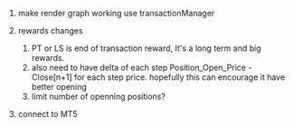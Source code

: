 1. make render graph working
    use transactionManager
2. rewards changes
    1. PT or LS is end of transaction reward, It's a long term and big rewards.
    2. also need to have delta of each step Position_Open_Price - Close[n+1] for each step price. hopefully this can encourage it have better opening
    3. limit number of openning positions?

3. connect to MT5
